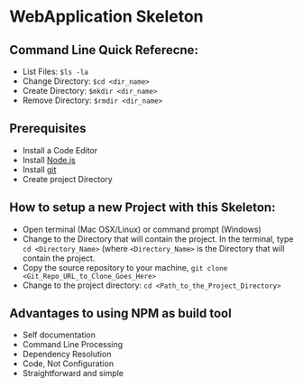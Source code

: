 WebApplication Skeleton
=======================

Command Line Quick Referecne:
-----------------------------
- List Files:  `$ls -la`
- Change Directory:   `$cd <dir_name>`
- Create Directory:   `$mkdir <dir_name>`
- Remove Directory:   `$rmdir <dir_name>`

Prerequisites
-------------
- Install a Code Editor
- Install [Node.js](https://nodejs.org/en/)
- Install [git](https://git-scm.com)
- Create project Directory

How to setup a new Project with this Skeleton:
---------------------------------------------
- Open terminal (Mac OSX/Linux) or command prompt (Windows)
- Change to the Directory that will contain the project. In the terminal, type `cd <Directory_Name>` (where `<Directory_Name>` is the Directory that will contain the project.
- Copy the source repository to your machine, `git clone <Git_Repo_URL_to_Clone_Goes_Here>`
- Change to the project directory: `cd <Path_to_the_Project_Directory>`

Advantages to using NPM as build tool
-------------------------------------
- Self documentation
- Command Line Processing
- Dependency Resolution
- Code, Not Configuration
- Straightforward and simple
